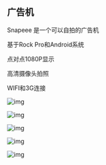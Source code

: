 ## 广告机

Snapeee 是一个可以自拍的广告机

基于Rock Pro和Android系统

点对点1080P显示

高清摄像头拍照

WIFI和3G连接

![img](http://172.168.1.88:3003/images/project/DSC_5837.JPG)

![img](http://172.168.1.88:3003/images/project/MR136200.jpg)

![img](http://172.168.1.88:3003/images/project/P1170057.JPG)

![img](http://172.168.1.88:3003/images/project/P1170096.JPG)

![img](http://172.168.1.88:3003/images/project/P1170048.JPG)
